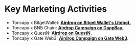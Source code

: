 # Key Marketing Activities

* Toncapy x BitgetWallet: [**Airdrop on Bitget Wallet's Litebot.**](https://twitter.com/BitgetWallet/status/1867132106847232226?t=9bFfnWNmx1OXsSYUbHFmJg\&s=19)
* Toncapy x BNB Chain: [**Airdrop Campaign on DappBay.**](https://www.bnbchain.org/en/blog/new-projects-on-bnb-chain-nov21-dec5)&#x20;
* Toncapy x QuestN: [**Airdrop on QuestN**](https://app.questn.com/event/970477113984520617)**.**
* Toncapy x Gate Web3: [**Airdrop Campaign on Gate Web3**](https://gate.io/announcements/article/41967)**.**
